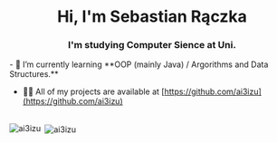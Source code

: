 <h1 align="center">Hi, I'm Sebastian Rączka</h1>
<h3 align="center">I'm studying Computer Sience at Uni.</h3>
- 🌱 I’m currently learning **OOP (mainly Java) / Argorithms and Data Structures.**

- 👨‍💻 All of my projects are available at [https://github.com/ai3izu](https://github.com/ai3izu)
</br></br>
<p><img align="left" src="https://github-readme-stats.vercel.app/api/top-langs?username=ai3izu&show_icons=true&theme=dark&title_color=ffffff&text_color=ffffff&locale=en&layout=compact" alt="ai3izu" /></p>
<p>&nbsp;<img align="center" src="https://github-readme-stats.vercel.app/api?username=ai3izu&show_icons=true&theme=dark&title_color=ffffff&text_color=ffffff&locale=en" alt="ai3izu" /></p>
